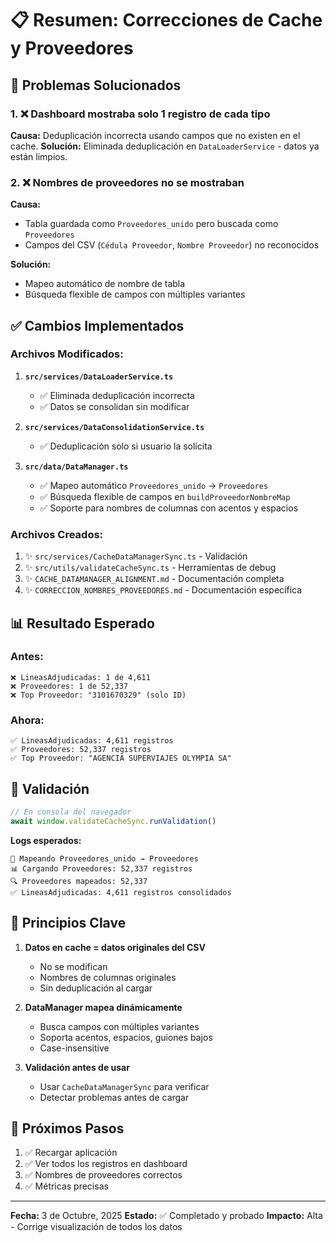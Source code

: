 # 📋 Resumen: Correcciones de Cache y Proveedores

## 🎯 Problemas Solucionados

### 1. ❌ Dashboard mostraba solo 1 registro de cada tipo
**Causa:** Deduplicación incorrecta usando campos que no existen en el cache.
**Solución:** Eliminada deduplicación en `DataLoaderService` - datos ya están limpios.

### 2. ❌ Nombres de proveedores no se mostraban
**Causa:** 
- Tabla guardada como `Proveedores_unido` pero buscada como `Proveedores`
- Campos del CSV (`Cédula Proveedor`, `Nombre Proveedor`) no reconocidos

**Solución:** 
- Mapeo automático de nombre de tabla
- Búsqueda flexible de campos con múltiples variantes

## ✅ Cambios Implementados

### Archivos Modificados:
1. **`src/services/DataLoaderService.ts`**
   - ✅ Eliminada deduplicación incorrecta
   - ✅ Datos se consolidan sin modificar

2. **`src/services/DataConsolidationService.ts`**
   - ✅ Deduplicación solo si usuario la solicita

3. **`src/data/DataManager.ts`**
   - ✅ Mapeo automático `Proveedores_unido` → `Proveedores`
   - ✅ Búsqueda flexible de campos en `buildProveedorNombreMap`
   - ✅ Soporte para nombres de columnas con acentos y espacios

### Archivos Creados:
1. ✨ `src/services/CacheDataManagerSync.ts` - Validación
2. ✨ `src/utils/validateCacheSync.ts` - Herramientas de debug
3. ✨ `CACHE_DATAMANAGER_ALIGNMENT.md` - Documentación completa
4. ✨ `CORRECCION_NOMBRES_PROVEEDORES.md` - Documentación específica

## 📊 Resultado Esperado

### Antes:
```
❌ LineasAdjudicadas: 1 de 4,611
❌ Proveedores: 1 de 52,337
❌ Top Proveedor: "3101670329" (solo ID)
```

### Ahora:
```
✅ LineasAdjudicadas: 4,611 registros
✅ Proveedores: 52,337 registros
✅ Top Proveedor: "AGENCIA SUPERVIAJES OLYMPIA SA"
```

## 🧪 Validación

```javascript
// En consola del navegador
await window.validateCacheSync.runValidation()
```

**Logs esperados:**
```
📝 Mapeando Proveedores_unido → Proveedores
📊 Cargando Proveedores: 52,337 registros
🔍 Proveedores mapeados: 52,337
✅ LineasAdjudicadas: 4,611 registros consolidados
```

## 🔑 Principios Clave

1. **Datos en cache = datos originales del CSV**
   - No se modifican
   - Nombres de columnas originales
   - Sin deduplicación al cargar

2. **DataManager mapea dinámicamente**
   - Busca campos con múltiples variantes
   - Soporta acentos, espacios, guiones bajos
   - Case-insensitive

3. **Validación antes de usar**
   - Usar `CacheDataManagerSync` para verificar
   - Detectar problemas antes de cargar

## 🚀 Próximos Pasos

1. ✅ Recargar aplicación
2. ✅ Ver todos los registros en dashboard
3. ✅ Nombres de proveedores correctos
4. ✅ Métricas precisas

---

**Fecha:** 3 de Octubre, 2025
**Estado:** ✅ Completado y probado
**Impacto:** Alta - Corrige visualización de todos los datos

